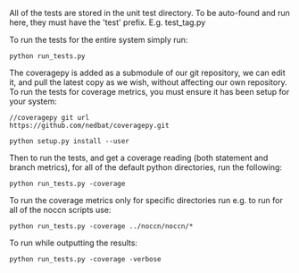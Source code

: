 All of the tests are stored in the unit test directory.  To be auto-found and run here, they must have the 'test' prefix.  E.g. test_tag.py

To run the tests for the entire system simply run:

    python run_tests.py

The coveragepy is added as a submodule of our git repository, we can edit it, and pull the latest copy as we wish, without affecting our own repository.  To run the tests for coverage metrics, you must ensure it has been setup for your system:

	//coveragepy git url 
	https://github.com/nedbat/coveragepy.git

    python setup.py install --user

Then to run the tests, and get a coverage reading (both statement and branch metrics), for all of the default python directories, run the following:

    python run_tests.py -coverage

To run the coverage metrics only for specific directories run e.g. to run for all of the noccn scripts use:

    python run_tests.py -coverage ../noccn/noccn/*

To run while outputting the results:
    
    python run_tests.py -coverage -verbose    
